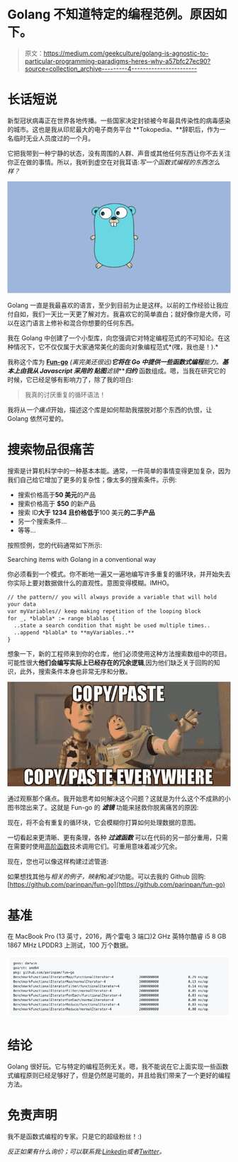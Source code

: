 # Golang 不知道特定的编程范例。原因如下。

> 原文：<https://medium.com/geekculture/golang-is-agnostic-to-particular-programming-paradigms-heres-why-a57bfc27ec90?source=collection_archive---------4----------------------->

# **长话短说**

新型冠状病毒正在世界各地传播。一些国家决定封锁被今年最具传染性的病毒感染的城市。这也是我从印尼最大的电子商务平台 **Tokopedia、**辞职后，作为一名临时无业人员度过的一个月。

它把我带到一种宁静的状态，没有周围的人群、声音或其他任何东西让你不去关注你正在做的事情。所以，我听到虚空在对我耳语:*写一个函数式编程的东西怎么样？*

![](img/7912b412b06d3a1ff3bd52fe231ebe68.png)

Golang 一直是我最喜欢的语言，至少到目前为止是这样。以前的工作经验让我应付自如，我们一天比一天更了解对方。我喜欢它的简单直白；就好像你是大师，可以在这门语言上修补和混合你想要的任何东西。

我在 Golang 中创建了一个小型库，向您强调它对特定编程范式的不可知论。在这种情况下，它不仅仅属于大家通常美化的面向对象编程范式*(嘿，我也是！).*

我称这个库为 [**Fun-go**](https://github.com/parinpan/fun-go) **(离完美还很远)**它将在 Go **中提供一些**函数式编程**能力。**基本上由我从 Javascript 采用的 ***贴图******滤镜******归约*** 函数组成。嗯，当我在研究它的时候，它已经足够有影响力了，除了我的坦白:

> 我真的讨厌重复的循环语法！

我将从*一个痛点*开始，描述这个库是如何帮助我摆脱对那个东西的仇恨，让 Golang 依然可爱的。

# **搜索物品很痛苦**

搜索是计算机科学中的一种基本本能。通常，一件简单的事情变得更加复杂，因为我们自己给它增加了更多的复杂性；像太多的搜索条件。示例:

*   搜索价格高于**50 美元**的产品
*   搜索价格高于 **$50** 的新产品
*   搜索 ID**大于 **1234** 且价格低于**100 美元**的二手产品**
*   另一个搜索条件…
*   等等…

按照惯例，您的代码通常如下所示:

Searching items with Golang in a conventional way

你必须看到一个模式。你不断地一遍又一遍地编写许多重复的循环块，并开始失去你实际上要对数据做什么的直观性。意图变得模糊。IMHO。

```
// the pattern// you will always provide a variable that will hold your data
var myVariables// keep making repetition of the looping block
for _, *blabla* := range blablas {
  ..state a search condition that might be used multiple times..
  ..append *blabla* to **myVariables..**
}
```

想象一下，新的工程师来到你的仓库，他们必须使用这种方法搜索数组中的项目。可能性很大**他们会编写实际上已经存在的冗余逻辑**,因为他们缺乏关于回购的知识，此外，搜索条件本身也非常无序和分散。

![](img/cc04cffbb6984fa870cd0f2787ae8c80.png)

通过观察那个痛点。我开始思考如何解决这个问题？这就是为什么这个不成熟的小图书馆出来了。这就是 Fun-go 的 ***滤镜*** 功能来拯救你脱离痛苦的原因:

现在，将不会有重复的循环块，它会模糊你打算如何处理数据的意图。

一切看起来更清晰、更有条理，各种 ***过滤函数*** 可以在代码的另一部分重用，只需在需要时使用[高阶函数](https://en.wikipedia.org/wiki/Higher-order_function)技术调用它们。可重用意味着减少冗余。

现在，您也可以像这样构建过滤管道:

如果想找其他与*相关的例子，映射*和*减少*功能。可以去我的 Github 回购:[https://github.com/parinpan/fun-go](https://github.com/parinpan/fun-go)

# **基准**

在 MacBook Pro (13 英寸，2016，两个雷电 3 端口)2 GHz 英特尔酷睿 i5 8 GB 1867 MHz LPDDR3 上测试，100 万个数据。

![](img/a3d6b2bb0b873e7f77f0afc908feba1e.png)

# **结论**

Golang 很好玩。它与特定的编程范例无关。嗯，我不能说在它上面实现一些函数式编程原则已经足够好了，但是仍然是可能的，并且给我们带来了一个更好的编程方法。

# **免责声明**

我不是函数式编程的专家。只是它的超级粉丝！:)

*反正如果有什么询价；可以联系我:*[*Linkedin*](https://www.linkedin.com/in/fachrinfan/)*或者*[*Twitter*](https://twitter.com/fachrinFAN)*。*